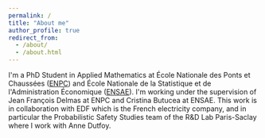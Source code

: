 ```yaml
---
permalink: /
title: "About me"
author_profile: true
redirect_from: 
  - /about/
  - /about.html
---
```


I'm a PhD Student in Applied Mathematics at École Nationale des Ponts et Chaussées ([ENPC](https://ecoledesponts.fr/)) and École Nationale de la Statistique et de l'Administration Économique ([ENSAE](https://www.ensae.fr/)). I'm working under the supervision of Jean François Delmas at ENPC and Cristina Butucea at ENSAE. This work is in collaboration with EDF which is the French electricity company, and in particular the Probabilistic Safety Studies team of the R&D Lab Paris-Saclay where I work with Anne Dutfoy.
